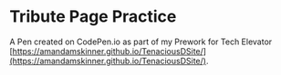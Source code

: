 # Tribute Page Practice

A Pen created on CodePen.io as part of my Prework for Tech Elevator<br>
[https://amandamskinner.github.io/TenaciousDSite/](https://amandamskinner.github.io/TenaciousDSite/).

